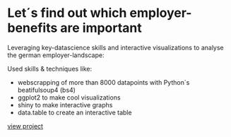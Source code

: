 # Let´s find out which employer-benefits are important

Leveraging key-datascience skills and interactive visualizations to analyse the german employer-landscape:

Used skills & techniques like:

- webscrapping of more than 8000 datapoints with Python´s beatifulsoup4 (bs4)
- ggplot2 to make cool visualizations
- shiny to make interactive graphs
- data.table to create an interactive table

[view project](https://tirentrus.shinyapps.io/Arbeitsmarkt/)
